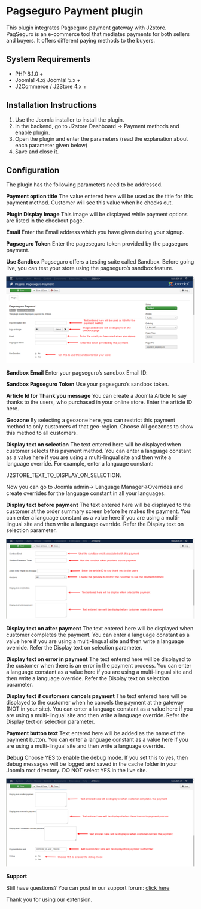 # Pagseguro Payment plugin

This plugin integrates Pagseguro payment gateway with J2store. PagSeguro is an e-commerce tool that mediates payments for both sellers and buyers. It offers different paying methods to the buyers.

## System Requirements <a href="#system-requirements" id="system-requirements"></a>

* PHP 8.1.0 +
* Joomla! 4.x/ Joomla! 5.x +
* J2Commerce / J2Store 4.x +

## Installation Instructions <a href="#installation-instructions" id="installation-instructions"></a>

1. Use the Joomla installer to install the plugin.
2. In the backend, go to J2store Dashboard -> Payment methods and enable plugin.
3. Open the plugin and enter the parameters (read the explanation about each parameter given below)
4. Save and close it.

## Configuration <a href="#configuration" id="configuration"></a>

The plugin has the following parameters need to be addressed.

**Payment option title** The value entered here will be used as the title for this payment method. Customer will see this value when he checks out.

**Plugin Display Image** This image will be displayed while payment options are listed in the checkout page.

**Email** Enter the Email address which you have given during your signup.

**Pagseguro Token** Enter the pageseguro token provided by the pagseguro payment.

**Use Sandbox** Pagseguro offers a testing suite called Sandbox. Before going live, you can test your store using the pagseguro’s sandbox feature.

![pagseguro](https://raw.githubusercontent.com/j2store/doc-images/master/payment-methods/pagseguro-payment-plugin/pagseguro_1.png)

**Sandbox Email** Enter your pagseguro’s sandbox Email ID.

**Sandbox Pagseguro Token** Use your pagseguro’s sandbox token.

**Article Id for Thank you message** You can create a Joomla Article to say thanks to the users, who purchased in your online store. Enter the article ID here.

**Geozone** By selecting a geozone here, you can restrict this payment method to only customers of that geo-region. Choose All geozones to show this method to all customers.

**Display text on selection** The text entered here will be displayed when customer selects this payment method. You can enter a language constant as a value here if you are using a multi-lingual site and then write a language override. For example, enter a language constant:

J2STORE\_TEXT\_TO\_DISPLAY\_ON\_SELECTION.

Now you can go to Joomla admin-> Language Manager->Overrides and create overrides for the language constant in all your languages.

**Display text before payment** The text entered here will be displayed to the customer at the order summary screen before he makes the payment. You can enter a language constant as a value here if you are using a multi-lingual site and then write a language override. Refer the Display text on selection parameter.

![psgplugin](https://raw.githubusercontent.com/j2store/doc-images/master/payment-methods/pagseguro-payment-plugin/pagseguro_2.png)

**Display text on after payment** The text entered here will be displayed when customer completes the payment. You can enter a language constant as a value here if you are using a multi-lingual site and then write a language override. Refer the Display text on selection parameter.

**Display text on error in payment** The text entered here will be displayed to the customer when there is an error in the payment process. You can enter a language constant as a value here if you are using a multi-lingual site and then write a language override. Refer the Display text on selection parameter.

**Display text if customers cancels payment** The text entered here will be displayed to the customer when he cancels the payment at the gateway (NOT in your site). You can enter a language constant as a value here if you are using a multi-lingual site and then write a language override. Refer the Display text on selection parameter.

**Payment button text** Text entered here will be added as the name of the payment button. You can enter a language constant as a value here if you are using a multi-lingual site and then write a language override.

**Debug** Choose YES to enable the debug mode. If you set this to yes, then debug messages will be logged and saved in the cache folder in your Joomla root directory. DO NOT select YES in the live site.

![psgpayment](https://raw.githubusercontent.com/j2store/doc-images/master/payment-methods/pagseguro-payment-plugin/pagseguro_3.png)

**Support**

Still have questions? You can post in our support forum: [click here](http://j2store.org/forum/index.html)

Thank you for using our extension.
